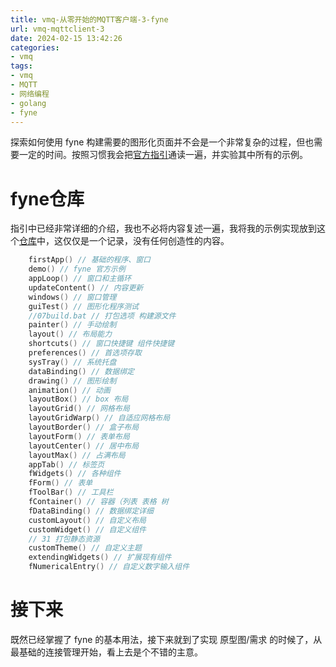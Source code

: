 ```yaml
---
title: vmq-从零开始的MQTT客户端-3-fyne
url: vmq-mqttclient-3
date: 2024-02-15 13:42:26
categories:
- vmq
tags:
- vmq
- MQTT
- 网络编程
- golang
- fyne
---
```


探索如何使用 fyne 构建需要的图形化页面并不会是一个非常复杂的过程，但也需要一定的时间。按照习惯我会把[官方指引](https://docs.fyne.io/started/)通读一遍，并实验其中所有的示例。

<!-- more -->

# fyne仓库

指引中已经非常详细的介绍，我也不必将内容复述一遍，我将我的示例实现放到这个[仓库](https://github.com/vitsumoc/learn-fyne)中，这仅仅是一个记录，没有任何创造性的内容。

```go 示例列表
	firstApp() // 基础的程序、窗口
	demo() // fyne 官方示例
	appLoop() // 窗口和主循环
	updateContent() // 内容更新
	windows() // 窗口管理
	guiTest() // 图形化程序测试
    //07build.bat // 打包选项 构建源文件
	painter() // 手动绘制
	layout() // 布局能力
	shortcuts() // 窗口快捷键 组件快捷键
	preferences() // 首选项存取
	sysTray() // 系统托盘
	dataBinding() // 数据绑定
	drawing() // 图形绘制
	animation() // 动画
	layoutBox() // box 布局
	layoutGrid() // 网格布局
	layoutGridWarp() // 自适应网格布局
	layoutBorder() // 盒子布局
	layoutForm() // 表单布局
	layoutCenter() // 居中布局
	layoutMax() // 占满布局
	appTab() // 标签页
	fWidgets() // 各种组件
	fForm() // 表单
	fToolBar() // 工具栏
	fContainer() // 容器（列表 表格 树
	fDataBinding() // 数据绑定详细
	customLayout() // 自定义布局
	customWidget() // 自定义组件
	// 31 打包静态资源
	customTheme() // 自定义主题
	extendingWidgets() // 扩展现有组件
	fNumericalEntry() // 自定义数字输入组件
```

# 接下来

既然已经掌握了 fyne 的基本用法，接下来就到了实现 原型图/需求 的时候了，从最基础的连接管理开始，看上去是个不错的主意。